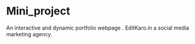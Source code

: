 # Mini_project
An interactive and dynamic portfolio webpage . EditKaro.in a social media marketing agency. 
